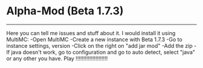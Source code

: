 # Alpha-Mod (Beta 1.7.3)
------------------------
Here you can tell me issues and stuff about it.
I would install it using MultiMC:
-Open MultiMC
-Create a new instance with Beta 1.7.3 
-Go to instance settings, version
-Click on the right on "add jar mod"
-Add the zip
-If java doesn't work, go to configuration and go to auto detect, select "java" or any other you have.
Play !!!!!!!!!!!!!!!!!!!!!
 

